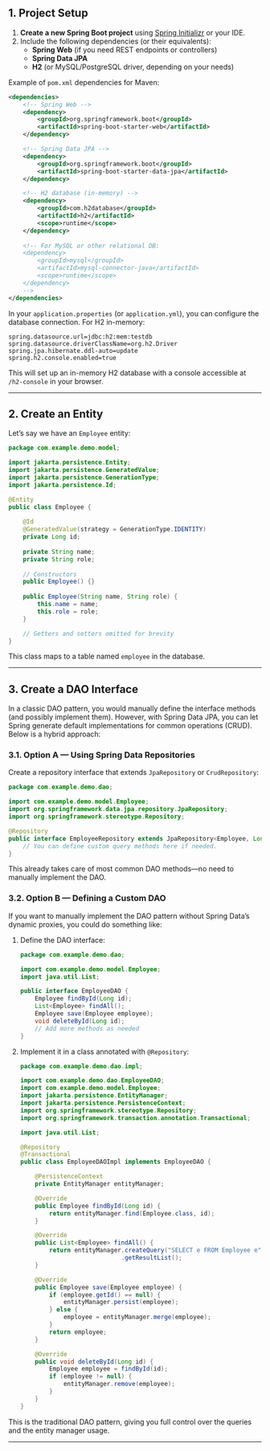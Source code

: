 ## 1. Project Setup

1. **Create a new Spring Boot project** using [Spring Initializr](https://start.spring.io/) or your IDE.
2. Include the following dependencies (or their equivalents):
    - **Spring Web** (if you need REST endpoints or controllers)
    - **Spring Data JPA**
    - **H2** (or MySQL/PostgreSQL driver, depending on your needs)

Example of `pom.xml` dependencies for Maven:

```xml
<dependencies>
    <!-- Spring Web -->
    <dependency>
        <groupId>org.springframework.boot</groupId>
        <artifactId>spring-boot-starter-web</artifactId>
    </dependency>

    <!-- Spring Data JPA -->
    <dependency>
        <groupId>org.springframework.boot</groupId>
        <artifactId>spring-boot-starter-data-jpa</artifactId>
    </dependency>

    <!-- H2 database (in-memory) -->
    <dependency>
        <groupId>com.h2database</groupId>
        <artifactId>h2</artifactId>
        <scope>runtime</scope>
    </dependency>
    
    <!-- For MySQL or other relational DB:
    <dependency>
        <groupId>mysql</groupId>
        <artifactId>mysql-connector-java</artifactId>
        <scope>runtime</scope>
    </dependency>
    -->
</dependencies>
```

In your `application.properties` (or `application.yml`), you can configure the database connection. For H2 in-memory:

```properties
spring.datasource.url=jdbc:h2:mem:testdb
spring.datasource.driverClassName=org.h2.Driver
spring.jpa.hibernate.ddl-auto=update
spring.h2.console.enabled=true
```

This will set up an in-memory H2 database with a console accessible at `/h2-console` in your browser.

---

## 2. Create an Entity

Let’s say we have an `Employee` entity:

```java
package com.example.demo.model;

import jakarta.persistence.Entity;
import jakarta.persistence.GeneratedValue;
import jakarta.persistence.GenerationType;
import jakarta.persistence.Id;

@Entity
public class Employee {
  
    @Id
    @GeneratedValue(strategy = GenerationType.IDENTITY)
    private Long id;
    
    private String name;
    private String role;
    
    // Constructors
    public Employee() {}
    
    public Employee(String name, String role) {
        this.name = name;
        this.role = role;
    }

    // Getters and setters omitted for brevity
}
```

This class maps to a table named `employee` in the database.

---

## 3. Create a DAO Interface

In a classic DAO pattern, you would manually define the interface methods (and possibly implement them). However, with Spring Data JPA, you can let Spring generate default implementations for common operations (CRUD). Below is a hybrid approach:

### 3.1. Option A — Using Spring Data Repositories

Create a repository interface that extends `JpaRepository` or `CrudRepository`:

```java
package com.example.demo.dao;

import com.example.demo.model.Employee;
import org.springframework.data.jpa.repository.JpaRepository;
import org.springframework.stereotype.Repository;

@Repository
public interface EmployeeRepository extends JpaRepository<Employee, Long> {
    // You can define custom query methods here if needed.
}
```

This already takes care of most common DAO methods—no need to manually implement the DAO.

### 3.2. Option B — Defining a Custom DAO

If you want to manually implement the DAO pattern without Spring Data’s dynamic proxies, you could do something like:

1. Define the DAO interface:
    
    ```java
    package com.example.demo.dao;
    
    import com.example.demo.model.Employee;
    import java.util.List;
    
    public interface EmployeeDAO {
        Employee findById(Long id);
        List<Employee> findAll();
        Employee save(Employee employee);
        void deleteById(Long id);
        // Add more methods as needed
    }
    ```
    
2. Implement it in a class annotated with `@Repository`:
    
    ```java
    package com.example.demo.dao.impl;
    
    import com.example.demo.dao.EmployeeDAO;
    import com.example.demo.model.Employee;
    import jakarta.persistence.EntityManager;
    import jakarta.persistence.PersistenceContext;
    import org.springframework.stereotype.Repository;
    import org.springframework.transaction.annotation.Transactional;
    
    import java.util.List;
    
    @Repository
    @Transactional
    public class EmployeeDAOImpl implements EmployeeDAO {
    
        @PersistenceContext
        private EntityManager entityManager;
    
        @Override
        public Employee findById(Long id) {
            return entityManager.find(Employee.class, id);
        }
    
        @Override
        public List<Employee> findAll() {
            return entityManager.createQuery("SELECT e FROM Employee e", Employee.class)
                                .getResultList();
        }
    
        @Override
        public Employee save(Employee employee) {
            if (employee.getId() == null) {
                entityManager.persist(employee);
            } else {
                employee = entityManager.merge(employee);
            }
            return employee;
        }
    
        @Override
        public void deleteById(Long id) {
            Employee employee = findById(id);
            if (employee != null) {
                entityManager.remove(employee);
            }
        }
    }
    ```
    

This is the traditional DAO pattern, giving you full control over the queries and the entity manager usage.

---

